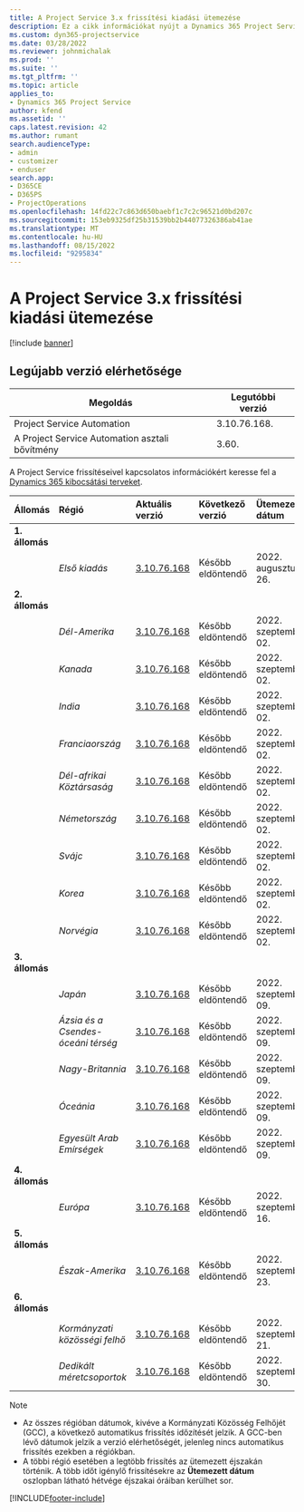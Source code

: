 ```yaml
---
title: A Project Service 3.x frissítési kiadási ütemezése
description: Ez a cikk információkat nyújt a Dynamics 365 Project Service Automation.
ms.custom: dyn365-projectservice
ms.date: 03/28/2022
ms.reviewer: johnmichalak
ms.prod: ''
ms.suite: ''
ms.tgt_pltfrm: ''
ms.topic: article
applies_to:
- Dynamics 365 Project Service
author: kfend
ms.assetid: ''
caps.latest.revision: 42
ms.author: rumant
search.audienceType:
- admin
- customizer
- enduser
search.app:
- D365CE
- D365PS
- ProjectOperations
ms.openlocfilehash: 14fd22c7c863d650baebf1c7c2c96521d0bd207c
ms.sourcegitcommit: 153eb9325df25b31539bb2b44077326386ab41ae
ms.translationtype: MT
ms.contentlocale: hu-HU
ms.lasthandoff: 08/15/2022
ms.locfileid: "9295834"
---
```

# <a name="update-release-schedule-for-project-service-3x"></a>A Project Service 3.x frissítési kiadási ütemezése

[!include [banner](../includes/psa-now-project-operations.md)]

## <a name="latest-version-availability"></a>Legújabb verzió elérhetősége

| Megoldás  | Legutóbbi verzió |
|-------|----|
| Project Service Automation    | 3.10.76.168. |
| A Project Service Automation asztali bővítmény                | 3.60.          |

A Project Service frissítéseivel kapcsolatos információkért keresse fel a [Dynamics 365 kibocsátási terveket](/dynamics365/release-plans/). 

| Állomás  | Régió | Aktuális verzió | Következő verzió |  Ütemezett dátum
| :---   | :---   | :---   | :---   |:---   |         
|<strong>1. állomás</strong> | |  |  | |
| | <i>Első kiadás</i> | [3.10.76.168](whats-new-ur-45.md) | Később eldöntendő | 2022. augusztus 26.
|<strong>2. állomás</strong> | |  |  | |
| | <i>Dél-Amerika</i> | [3.10.76.168](whats-new-ur-45.md) | Később eldöntendő | 2022. szeptember 02.
| | <i>Kanada</i> | [3.10.76.168](whats-new-ur-45.md) | Később eldöntendő | 2022. szeptember 02.
| | <i>India</i> | [3.10.76.168](whats-new-ur-45.md) | Később eldöntendő | 2022. szeptember 02.
| | <i>Franciaország</i> | [3.10.76.168](whats-new-ur-45.md) | Később eldöntendő | 2022. szeptember 02.
| | <i>Dél-afrikai Köztársaság</i> | [3.10.76.168](whats-new-ur-45.md) | Később eldöntendő | 2022. szeptember 02.
| | <i>Németország</i> | [3.10.76.168](whats-new-ur-45.md) | Később eldöntendő | 2022. szeptember 02.
| | <i>Svájc</i> | [3.10.76.168](whats-new-ur-45.md) | Később eldöntendő | 2022. szeptember 02.
| | <i>Korea</i> | [3.10.76.168](whats-new-ur-45.md) | Később eldöntendő | 2022. szeptember 02.
| | <i>Norvégia</i> | [3.10.76.168](whats-new-ur-45.md) | Később eldöntendő | 2022. szeptember 02.
|<strong>3. állomás</strong> | |  |  | |
| | <i>Japán</i> | [3.10.76.168](whats-new-ur-45.md) | Később eldöntendő | 2022. szeptember 09.
| | <i>Ázsia és a Csendes-óceáni térség</i> | [3.10.76.168](whats-new-ur-45.md) | Később eldöntendő | 2022. szeptember 09.
| | <i>Nagy-Britannia</i> | [3.10.76.168](whats-new-ur-45.md) | Később eldöntendő | 2022. szeptember 09.
| | <i>Óceánia</i> | [3.10.76.168](whats-new-ur-45.md) | Később eldöntendő | 2022. szeptember 09.
| | <i>Egyesült Arab Emírségek</i> | [3.10.76.168](whats-new-ur-45.md) | Később eldöntendő | 2022. szeptember 09.
|<strong>4. állomás</strong> | |  |  | |
| | <i>Európa</i> | [3.10.76.168](whats-new-ur-45.md) | Később eldöntendő | 2022. szeptember 16.
|<strong>5. állomás</strong> | |  |  | |
| | <i>Észak-Amerika</i> | [3.10.76.168](whats-new-ur-45.md) | Később eldöntendő | 2022. szeptember 23.
|<strong>6. állomás</strong> | |  |  | |
| | <i>Kormányzati közösségi felhő</i> | [3.10.76.168](whats-new-ur-45.md) | Később eldöntendő | 2022. szeptember 21.
| | <i>Dedikált méretcsoportok</i> | [3.10.76.168](whats-new-ur-45.md) | Később eldöntendő | 2022. szeptember 30.




>[!Note]
> - Az összes régióban dátumok, kivéve a Kormányzati Közösség Felhőjét (GCC), a következő automatikus frissítés időzítését jelzik. A GCC-ben lévő dátumok jelzik a verzió elérhetőségét, jelenleg nincs automatikus frissítés ezekben a régiókban.
> - A többi régió esetében a legtöbb frissítés az ütemezett éjszakán történik. A több időt igénylő frissítésekre az **Ütemezett dátum** oszlopban látható hétvége éjszakai óráiban kerülhet sor.


[!INCLUDE[footer-include](../includes/footer-banner.md)]

